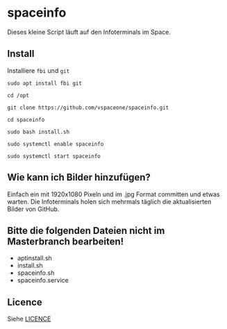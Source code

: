 # spaceinfo

Dieses kleine Script läuft auf den Infoterminals im Space.

## Install
Installiere `fbi` und `git`

`sudo apt install fbi git`

`cd /opt`

`git clone https://github.com/vspaceone/spaceinfo.git`

`cd spaceinfo`

`sudo bash install.sh`

`sudo systemctl enable spaceinfo`

`sudo systemctl start spaceinfo`

## Wie kann ich Bilder hinzufügen?
Einfach ein mit 1920x1080 Pixeln und im .jpg Format committen und etwas warten. Die Infoterminals holen sich mehrmals täglich die aktualisierten Bilder von GitHub.

## Bitte die folgenden Dateien nicht im Masterbranch bearbeiten!

+ aptinstall.sh
+ install.sh
+ spaceinfo.sh
+ spaceinfo.service

## Licence
Siehe [LICENCE](LICENCE.md)
